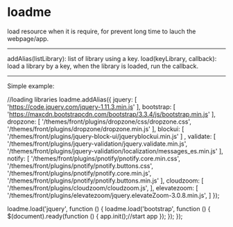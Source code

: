 # loadme
load resource when it is require, for prevent long time to lauch the webpage/app.

---------------------
addAlias(listLibrary): list of library using a key.
load(keyLibrary, callback): load a library by a key, when the library is loaded, run the callback.

---------------------
Simple example:

//loading libraries
        loadme.addAlias({
            jquery: [
                'https://code.jquery.com/jquery-1.11.3.min.js'
            ],
            bootstrap: [
                'https://maxcdn.bootstrapcdn.com/bootstrap/3.3.4/js/bootstrap.min.js'
            ],
            dropzone: [
                '/themes/front/plugins/dropzone/css/dropzone.css',
                '/themes/front/plugins/dropzone/dropzone.min.js'
            ],
            blockui: [
                '/themes/front/plugins/jquery-block-ui/jqueryblockui.min.js'
            ]
            ,
            validate: [
                '/themes/front/plugins/jquery-validation/jquery.validate.min.js',
                '/themes/front/plugins/jquery-validation/localization/messages_es.min.js'
            ],
            notify: [
                '/themes/front/plugins/pnotify/pnotify.core.min.css',
                '/themes/front/plugins/pnotify/pnotify.buttons.css',
                '/themes/front/plugins/pnotify/pnotify.core.min.js',
                '/themes/front/plugins/pnotify/pnotify.buttons.min.js'
            ],
            cloudzoom: [
                '/themes/front/plugins/cloudzoom/cloudzoom.js',
            ],
            elevatezoom: [
                '/themes/front/plugins/elevatezoom/jquery.elevateZoom-3.0.8.min.js',
            ]
        });

loadme.load('jquery', function () {
    loadme.load('bootstrap', function () {
        $(document).ready(function () {
            app.init();//start app
        });
    });
});
